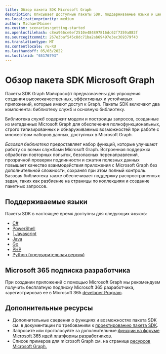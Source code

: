 ```yaml
---
title: Обзор пакета SDK Microsoft Graph
description: Описывает доступные пакеты SDK, поддерживаемые языки и ценность, которую они предоставляют разработчикам.
ms.localizationpriority: medium
author: MichaelMainer
ms.custom: scenarios:getting-started
ms.openlocfilehash: c8ea966ce6ef2510e484897816dc62f7359a882f
ms.sourcegitcommit: 267e3baf545c8dc71ba2ab69497e3ec369379f43
ms.translationtype: MT
ms.contentlocale: ru-RU
ms.lasthandoff: 05/03/2022
ms.locfileid: "65176793"
---
```

# <a name="microsoft-graph-sdks-overview"></a>Обзор пакета SDK Microsoft Graph

Пакеты SDK Graph Майкрософт предназначены для упрощения создания высококачественных, эффективных и устойчивых приложений, которые имеют доступ к Graph. Пакеты SDK включают два компонента: библиотеку служб и основную библиотеку.

Библиотека *служб* содержит модели и построицы запросов, созданные из метаданных Microsoft Graph для обеспечения полнофункциональных, строго типизированных и обнаруживаемых возможностей при работе с множеством наборов данных, доступных в Microsoft Graph.

*Базовая библиотека* предоставляет набор функций, которые улучшают работу со всеми службами Microsoft Graph. Встроенная поддержка обработки повторных попыток, безопасных перенаправлений, прозрачной проверки подлинности и сжатия полезных данных повышает качество взаимодействия приложения с Microsoft Graph без дополнительной сложности, сохраняя при этом полный контроль. Базовая библиотека также обеспечивает поддержку распространенных задач, таких как разбиение на страницы по коллекциям и создание пакетных запросов.

## <a name="supported-languages"></a>Поддерживаемые языки

Пакеты SDK в настоящее время доступны для следующих языков:

- [C#](https://github.com/microsoftgraph/msgraph-sdk-dotnet)
- [PowerShell](https://github.com/microsoftgraph/msgraph-sdk-powershell)
- [| Javascript](https://github.com/microsoftgraph/msgraph-sdk-javascript)
- [Java](https://github.com/microsoftgraph/msgraph-sdk-java)
- [Go](https://github.com/microsoftgraph/msgraph-sdk-go)
- [PHP](https://github.com/microsoftgraph/msgraph-sdk-php)
- [Python (предварительная версия)](https://github.com/microsoftgraph/msgraph-sdk-python-core)

## <a name="microsoft-365-developer-subscription"></a>Microsoft 365 подписка разработчика

При создании приложений с помощью Microsoft Graph мы рекомендуем получить бесплатную подписку Microsoft 365 разработчика, зарегистрировав ее в Microsoft 365 [developer Program](https://developer.microsoft.com/microsoft-365/dev-program).

## <a name="see-also"></a>Дополнительные ресурсы

* Дополнительные сведения о функциях и возможностях пакета SDK см. в документации по требованиям к [проектированию пакета SDK](https://github.com/microsoftgraph/msgraph-sdk-design).
* Запросите или проголосуйте за дополнительные [функции на форуме Microsoft 365 идей платформы разработчиков](https://techcommunity.microsoft.com/t5/microsoft-365-developer-platform/idb-p/Microsoft365DeveloperPlatform/label-name/Microsoft%20Graph). 
* Список примеров для microsoft Graph см. на странице [ресурсов Microsoft Graph.](https://developer.microsoft.com/en-us/graph/gallery/?filterBy=Samples)
